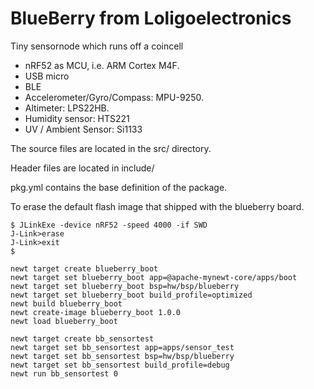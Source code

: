 # BlueBerry from Loligoelectronics

Tiny sensornode which runs off a coincell

- nRF52 as MCU, i.e. ARM Cortex M4F.
- USB micro
- BLE
- Accelerometer/Gyro/Compass: MPU-9250.
- Altimeter: LPS22HB.
- Humidity sensor: HTS221
- UV / Ambient Sensor: Si1133


The source files are located in the src/ directory.

Header files are located in include/ 

pkg.yml contains the base definition of the package.

To erase the default flash image that shipped with the blueberry board.
```
$ JLinkExe -device nRF52 -speed 4000 -if SWD
J-Link>erase
J-Link>exit
$ 
```

```
newt target create blueberry_boot
newt target set blueberry_boot app=@apache-mynewt-core/apps/boot
newt target set blueberry_boot bsp=hw/bsp/blueberry
newt target set blueberry_boot build_profile=optimized 
newt build blueberry_boot
newt create-image blueberry_boot 1.0.0
newt load blueberry_boot
```


```
newt target create bb_sensortest
newt target set bb_sensortest app=apps/sensor_test
newt target set bb_sensortest bsp=hw/bsp/blueberry
newt target set bb_sensortest build_profile=debug
newt run bb_sensortest 0
```